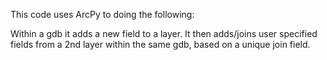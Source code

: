 This code uses ArcPy to doing the following:

Within a gdb it adds a new field to a layer.
It then adds/joins user specified fields from a 2nd layer within the same gdb, based on a unique join field.
